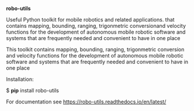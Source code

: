**robo-utils** 

Useful Python toolkit for mobile robotics and related applications.
that contains mapping, bounding, ranging, trigonmetric conversionand velocity 
functions for the development of autonomous mobile robotic software and systems 
that are frequently needed and convenient to have in one place


This toolkit contains mapping, bounding, ranging, trigonmetric conversion and velocity
functions for the development of autonomous mobile robotic software and systems
that are frequently needed and convenient to have in one place



Installation:

$ **pip** install robo-utils


For documentation see https://robo-utils.readthedocs.io/en/latest/







